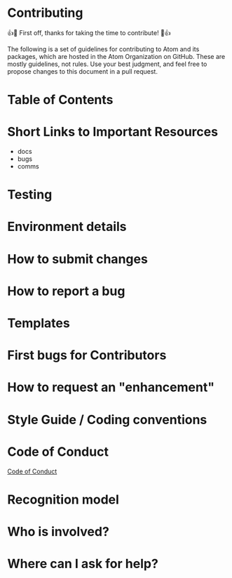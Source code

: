 # Contributing 

:+1::tada: First off, thanks for taking the time to contribute! :tada::+1:

The following is a set of guidelines for contributing to Atom and its packages, which are hosted in the Atom Organization on GitHub. These are mostly guidelines, not rules. Use your best judgment, and feel free to propose changes to this document in a pull request.

# Table of Contents 

# Short Links to Important Resources 
- docs 
- bugs
- comms 

# Testing 

# Environment details 

# How to submit changes 

# How to report a bug

# Templates

# First bugs for Contributors 

# How to request an "enhancement" 

# Style Guide / Coding conventions 

# Code of Conduct 
[Code of Conduct](https://github.com/ljharb/.github/blob/main/CODE_OF_CONDUCT.md)

# Recognition model 

# Who is involved? 

# Where can I ask for help? 